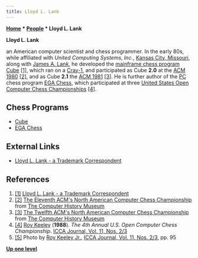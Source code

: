 ```yaml
---
title: Lloyd L. Lank
---
```

**[Home](Home "Home") \* [People](People "People") \* Lloyd L. Lank**


**Lloyd L. Lank**  

an American computer scientist and chess programmer. 
In the early 80s, while affiliated with *United Computing Systems, Inc.*, [Kansas City, Missouri](https://en.wikipedia.org/wiki/Kansas_City,_Missouri), along with [James A. Lank](James_A._Lank "James A. Lank"), he developed the [mainframe chess program](Category:Mainframe "Category:Mainframe") [Cube](Cube "Cube") <a id="cite-note-1" href="#cite-ref-1">[1]</a>, which ran on a [Cray-1](Cray-1 "Cray-1"), and participated as Cube **2.0** at the [ACM 1980](ACM_1980 "ACM 1980") <a id="cite-note-2" href="#cite-ref-2">[2]</a>, and as Cube **2.1** the [ACM 1981](ACM_1981 "ACM 1981") <a id="cite-note-3" href="#cite-ref-3">[3]</a>. 
He is further author of the [PC](IBM_PC "IBM PC") chess program [EGA Chess](EGA_Chess "EGA Chess"), which participated at three [United States Open Computer Chess Championships](United_States_Open_Computer_Chess_Championship "United States Open Computer Chess Championship") <a id="cite-note-4" href="#cite-ref-4">[4]</a>.



## Chess Programs


* [Cube](Cube "Cube")
* [EGA Chess](EGA_Chess "EGA Chess")


## External Links


* [Lloyd L. Lank - a Trademark Correspondent](https://www.trademarkia.com/correspondent-lloyd-l-lank-1-210740)


## References


1. <a id="cite-ref-1" href="#cite-note-1">[1]</a> [Lloyd L. Lank - a Trademark Correspondent](https://www.trademarkia.com/correspondent-lloyd-l-lank-1-210740)
2. <a id="cite-ref-2" href="#cite-note-2">[2]</a> [The Eleventh ACM's North American Computer Chess Championship](https://www.computerhistory.org/chess/doc-431614f6cdeeb/) from [The Computer History Museum](The_Computer_History_Museum "The Computer History Museum")
3. <a id="cite-ref-3" href="#cite-note-3">[3]</a> [The Twelfth ACM's North American Computer Chess Championship](https://www.computerhistory.org/chess/doc-431614f6ce737/) from [The Computer History Museum](The_Computer_History_Museum "The Computer History Museum")
4. <a id="cite-ref-4" href="#cite-note-4">[4]</a> [Roy Keeley](index.php?title=Roy_Keeley&action=edit&redlink=1 "Roy Keeley (page does not exist)") (**1988**). *The 4th Annual U.S. Open Computer Chess Championship*. [ICCA Journal, Vol. 11, Nos. 2/3](ICGA_Journal#11_23 "ICGA Journal")
5. <a id="cite-ref-5" href="#cite-note-5">[5]</a> Photo by [Roy Keeley Jr.](index.php?title=Roy_Keeley&action=edit&redlink=1 "Roy Keeley (page does not exist)"), [ICCA Journal, Vol. 11, Nos. 2/3](ICGA_Journal#11_23 "ICGA Journal"), pp. 95

**[Up one level](People "People")**







 
